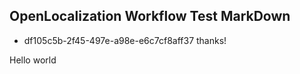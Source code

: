 ## OpenLocalization Workflow Test MarkDown
* df105c5b-2f45-497e-a98e-e6c7cf8aff37 
thanks!

Hello world